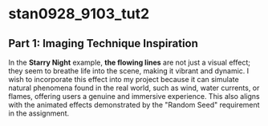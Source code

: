 # stan0928_9103_tut2

## Part 1: Imaging Technique Inspiration
In the **Starry Night** example, **the flowing lines** are not just a visual effect; they seem to breathe life into the scene, making it vibrant and dynamic. I wish to incorporate this effect into my project because it can simulate natural phenomena found in the real world, such as wind, water currents, or flames, offering users a genuine and immersive experience. This also aligns with the animated effects demonstrated by the "Random Seed" requirement in the assignment.
